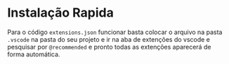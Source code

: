 <h1>Instalação Rapida</h1>

Para o código `extensions.json` funcionar basta colocar o arquivo na pasta `.vscode` na pasta do seu projeto e ir na aba de extenções do vscode e pesquisar por `@recommended` e pronto todas as extenções aparecerá de forma automática.
